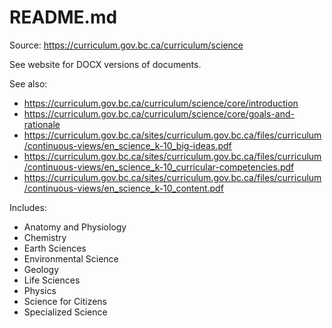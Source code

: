 # README.md

Source: <https://curriculum.gov.bc.ca/curriculum/science>

See website for DOCX versions of documents.

See also:

+ <https://curriculum.gov.bc.ca/curriculum/science/core/introduction>
+ <https://curriculum.gov.bc.ca/curriculum/science/core/goals-and-rationale>
+ <https://curriculum.gov.bc.ca/sites/curriculum.gov.bc.ca/files/curriculum/continuous-views/en_science_k-10_big-ideas.pdf>
+ <https://curriculum.gov.bc.ca/sites/curriculum.gov.bc.ca/files/curriculum/continuous-views/en_science_k-10_curricular-competencies.pdf>
+ <https://curriculum.gov.bc.ca/sites/curriculum.gov.bc.ca/files/curriculum/continuous-views/en_science_k-10_content.pdf>

Includes:

+ Anatomy and Physiology
+ Chemistry
+ Earth Sciences
+ Environmental Science
+ Geology
+ Life Sciences
+ Physics
+ Science for Citizens
+ Specialized Science
